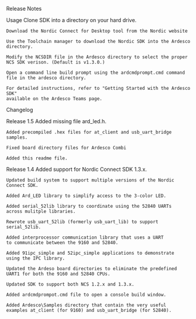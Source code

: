 Release Notes

Usage
	Clone SDK into a directory on your hard drive.
	
	Download the Nordic Connect for Desktop tool from the Nordic website

	Use the Toolchain manager to download the Nordic SDK into the Ardesco
	directory.

	Modify the NCSDIR file in the Ardesco directory to select the proper
	NCS SDK verison. (Default is v1.3.0.)

	Open a command line build prompt using the ardcmdprompt.cmd command
	file in the ardesco directory.

	For detailed instructions, refer to "Getting Started with the Ardesco SDK"
	available on the Ardesco Teams page.

Changelog

Release 1.5
	Added missing file ard_led.h.

	Added precompiled .hex files for at_client and usb_uart_bridge samples.

	Fixed board directory files for Ardesco Combi

	Added this readme file.

Release 1.4
	Added support for Nordic Connect SDK 1.3.x. 

	Updated build system to support multiple versions of the Nordic
	Connect SDK.

	Added Ard_LED library to simplify access to the 3-color LED.

	Added serial_52lib library to coordinate using the 52840 UARTs
	across mulitple libraries.

	Rewrote usb_uart_52lib (formerly usb_uart_lib) to support 
	serial_52lib.

	Added interprocessor communication library that uses a UART
	to communicate between the 9160 and 52840.

	Added 91ipc_simple and 52ipc_simple applications to demonstrate
	using the IPC library.

	Updated the Ardeso board directories to eliminate the predefined
	UART1 for both the 9160 and 52840 CPUs.

	Updated SDK to support both NCS 1.2.x and 1.3.x.

	Added ardcmdprompot.cmd file to open a console build window.

	Added Ardesco\Samples directory that contain the very useful 
	examples at_client (for 9160) and usb_uart_bridge (for 52840).